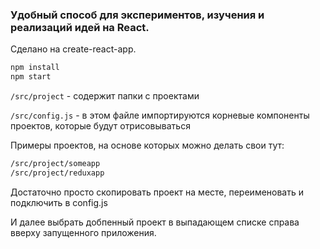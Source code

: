 ### Удобный способ для экспериментов, изучения и реализаций идей на React.

Сделано на create-react-app.

```bash
npm install
npm start
```

`/src/project` - содержит папки с проектами

`/src/config.js` - в этом файле импортируются корневые компоненты проектов, которые будут отрисовываться

Примеры проектов, на основе которых можно делать свои тут:

```bash
/src/project/someapp
/src/project/reduxapp
```

Достаточно просто скопировать проект на месте, переименовать и подключить в config.js

И далее выбрать добпенный проект в выпадающем списке справа вверху запущенного приложения.


